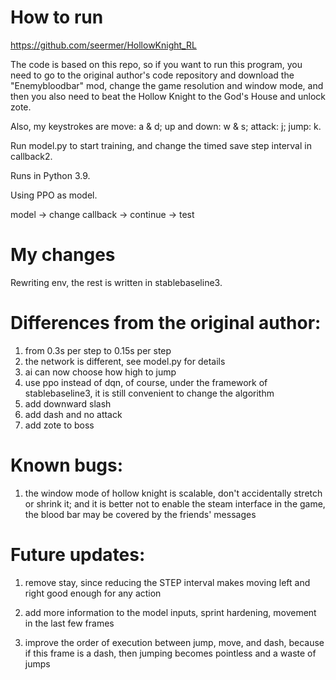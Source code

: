 # How to run

https://github.com/seermer/HollowKnight_RL  

The code is based on this repo, so if you want to run this program, you need to go to the original author's code repository and download the "Enemybloodbar" mod, change the game resolution and window mode, and then you also need to beat the Hollow Knight to the God's House and unlock zote.

Also, my keystrokes are move: a & d; up and down: w & s; attack: j; jump: k.

Run model.py to start training, and change the timed save step interval in callback2.

Runs in Python 3.9.

Using PPO as model.

model -> change callback -> continue -> test

# My changes

Rewriting env, the rest is written in stablebaseline3.

# Differences from the original author:

1. from 0.3s per step to 0.15s per step
2. the network is different, see model.py for details
3. ai can now choose how high to jump
4. use ppo instead of dqn, of course, under the framework of stablebaseline3, it is still convenient to change the algorithm
5. add downward slash
6. add dash and no attack
7. add zote to boss

# Known bugs:

1. the window mode of hollow knight is scalable, don't accidentally stretch or shrink it; and it is better not to enable the steam interface in the game, the blood bar may be covered by the friends' messages

# Future updates:

1. remove stay, since reducing the STEP interval makes moving left and right good enough for any action

2. add more information to the model inputs, sprint hardening, movement in the last few frames

3. improve the order of execution between jump, move, and dash, because if this frame is a dash, then jumping becomes pointless and a waste of jumps
